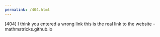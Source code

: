 ```yaml
---
permalink: /404.html
---
```

[404] I think you entered a wrong link this is the real link to the website - mathmatricks.github.io

